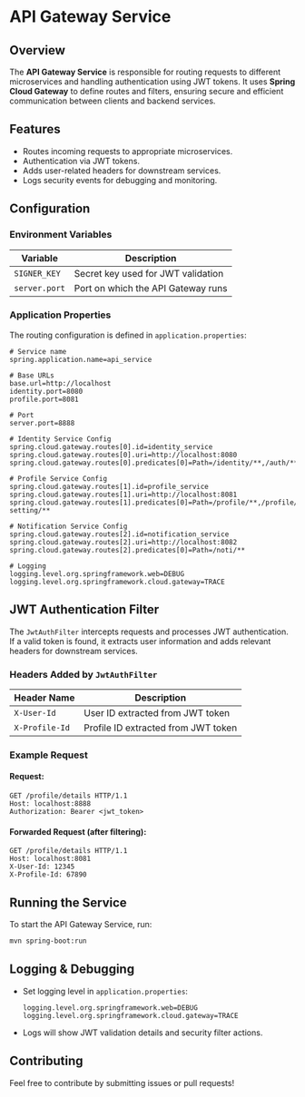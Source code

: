 # API Gateway Service

## Overview
The **API Gateway Service** is responsible for routing requests to different microservices and handling authentication using JWT tokens. It uses **Spring Cloud Gateway** to define routes and filters, ensuring secure and efficient communication between clients and backend services.

## Features
- Routes incoming requests to appropriate microservices.
- Authentication via JWT tokens.
- Adds user-related headers for downstream services.
- Logs security events for debugging and monitoring.

## Configuration

### Environment Variables
| Variable       | Description                         |
|---------------|-------------------------------------|
| `SIGNER_KEY`  | Secret key used for JWT validation |
| `server.port` | Port on which the API Gateway runs |

### Application Properties
The routing configuration is defined in `application.properties`:
```properties
# Service name
spring.application.name=api_service

# Base URLs
base.url=http://localhost
identity.port=8080
profile.port=8081

# Port
server.port=8888

# Identity Service Config
spring.cloud.gateway.routes[0].id=identity_service
spring.cloud.gateway.routes[0].uri=http://localhost:8080
spring.cloud.gateway.routes[0].predicates[0]=Path=/identity/**,/auth/**,/oauth2/**,/account/**

# Profile Service Config
spring.cloud.gateway.routes[1].id=profile_service
spring.cloud.gateway.routes[1].uri=http://localhost:8081
spring.cloud.gateway.routes[1].predicates[0]=Path=/profile/**,/profile/friends/**,/mood/**,/user-setting/**

# Notification Service Config
spring.cloud.gateway.routes[2].id=notification_service
spring.cloud.gateway.routes[2].uri=http://localhost:8082
spring.cloud.gateway.routes[2].predicates[0]=Path=/noti/**

# Logging
logging.level.org.springframework.web=DEBUG
logging.level.org.springframework.cloud.gateway=TRACE
```

## JWT Authentication Filter
The `JwtAuthFilter` intercepts requests and processes JWT authentication. If a valid token is found, it extracts user information and adds relevant headers for downstream services.

### Headers Added by `JwtAuthFilter`
| Header Name      | Description                          |
|-----------------|----------------------------------|
| `X-User-Id`     | User ID extracted from JWT token  |
| `X-Profile-Id`  | Profile ID extracted from JWT token |

### Example Request
#### Request:
```http
GET /profile/details HTTP/1.1
Host: localhost:8888
Authorization: Bearer <jwt_token>
```

#### Forwarded Request (after filtering):
```http
GET /profile/details HTTP/1.1
Host: localhost:8081
X-User-Id: 12345
X-Profile-Id: 67890
```

## Running the Service
To start the API Gateway Service, run:
```sh
mvn spring-boot:run
```

## Logging & Debugging
- Set logging level in `application.properties`:
  ```properties
  logging.level.org.springframework.web=DEBUG
  logging.level.org.springframework.cloud.gateway=TRACE
  ```
- Logs will show JWT validation details and security filter actions.

## Contributing
Feel free to contribute by submitting issues or pull requests!

